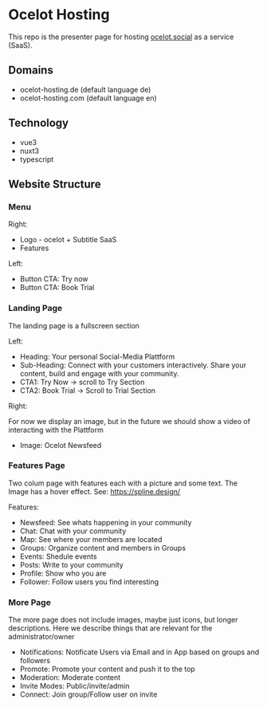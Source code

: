 # Ocelot Hosting

This repo is the presenter page for hosting [ocelot.social](https://ocelot.social) as a service (SaaS).

## Domains
- ocelot-hosting.de (default language de)
- ocelot-hosting.com (default language en)

## Technology
- vue3
- nuxt3
- typescript

## Website Structure

### Menu

Right:
- Logo - ocelot + Subtitle SaaS
- Features

Left:
- Button CTA: Try now
- Button CTA: Book Trial

### Landing Page

The landing page is a fullscreen section

Left:
- Heading: Your personal Social-Media Plattform
- Sub-Heading: Connect with your customers interactively. Share your content, build and engage with your community.
- CTA1: Try Now -> scroll to Try Section
- CTA2: Book Trial -> Scroll to Trial Section

Right:

For now we display an image, but in the future we should show a video of interacting with the Plattform

- Image: Ocelot Newsfeed

### Features Page
Two colum page with features each with a picture and some text. The Image has a hover effect.
See: https://spline.design/

Features:
- Newsfeed: See whats happening in your community
- Chat: Chat with your community
- Map: See where your members are located
- Groups: Organize content and members in Groups
- Events: Shedule events
- Posts: Write to your community
- Profile: Show who you are
- Follower: Follow users you find interesting

### More Page
The more page does not include images, maybe just icons, but longer descriptions. Here we describe things that are relevant for the administrator/owner

- Notifications: Notificate Users via Email and in App based on groups and followers
- Promote: Promote your content and push it to the top
- Moderation: Moderate content
- Invite Modes: Public/invite/admin
- Connect: Join group/Follow user on invite
